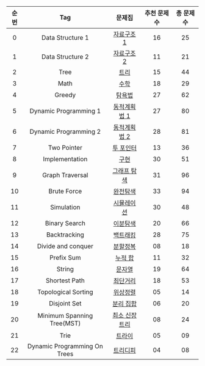 | 순번 |             Tag              |                   문제집                   | 추천 문제 수 | 총 문제 수 |
| :--: | :--------------------------: | :----------------------------------------: | :----------: | :--------: |
|  0   |       Data Structure 1       |     [자료구조 1](자료구조_1/readme.md)     |      16      |     25     |
|  1   |       Data Structure 2       |     [자료구조 2](자료구조_2/readme.md)     |      11      |     21     |
|  2   |             Tree             |               [트리](./tree)               |      15      |     44     |
|  3   |             Math             |               [수학](./math)               |      18      |     29     |
|  4   |            Greedy            |             [탐욕법](./greedy)             |      27      |     62     |
|  5   |    Dynamic Programming 1     |  [동적계획법 1](./dynamic_programming_1)   |      27      |     80     |
|  6   |    Dynamic Programming 2     |  [동적계획법 2](./dynamic_programming_2)   |      28      |     81     |
|  7   |         Two Pointer          |         [투 포인터](./two_pointer)         |      13      |     36     |
|  8   |        Implementation        |          [구현](./implementation)          |      30      |     51     |
|  9   |       Graph Traversal        |      [그래프 탐색](./graph_traversal)      |      31      |     96     |
|  10  |         Brute Force          |         [완전탐색](./brute_force)          |      33      |     94     |
|  11  |          Simulation          |         [시뮬레이션](./simulation)         |      30      |     48     |
|  12  |        Binary Search         |        [이분탐색](./binary_search)         |      20      |     66     |
|  13  |         Backtracking         |         [백트래킹](./backtracking)         |      28      |     75     |
|  14  |      Divide and conquer      |      [분할정복](./divide_and_conquer)      |      08      |     18     |
|  15  |          Prefix Sum          |          [누적 합](./prefix_sum)           |      11      |     32     |
|  16  |            String            |             [문자열](./string)             |      19      |     64     |
|  17  |        Shortest Path         |        [최단거리](./shortest_path)         |      18      |     53     |
|  18  |     Topological Sorting      |     [위상정렬](./topological_sorting)      |      05      |     14     |
|  19  |         Disjoint Set         |        [분리 집합](./disjoint_set)         |      06      |     20     |
|  20  |  Minimum Spanning Tree(MST)  | [최소 신장 트리](./minimum_spanning_tree)  |      08      |     24     |
|  21  |             Trie             |              [트라이](./trie)              |      05      |     09     |
|  22  | Dynamic Programming On Trees | [트리디피](./dynamic_programming_on_trees) |      04      |     08     |
